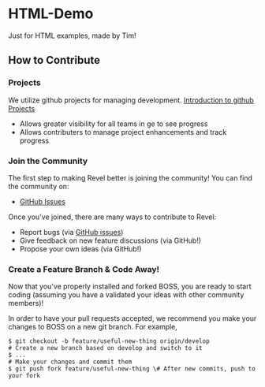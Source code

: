 # HTML-Demo
Just for HTML examples,  made by Tim!

## How to Contribute
### Projects

We utilize github projects for managing development.  [Introduction to github Projects](https://youtu.be/C6MGKHkNtxU)
- Allows greater visibility for all teams in ge to see progress
- Allows contributers to manage project enhancements and track progress
### Join the Community

The first step to making Revel better is joining the community! You can find the
community on:
* [GitHub Issues](https://github.com/timmcgowan/HTML-Demo/issues)

Once you've joined, there are many ways to contribute to Revel:

* Report bugs (via [GitHub issues](https://github.com/timmcgowan/HTML-Demo/issues))
* Give feedback on new feature discussions (via GitHub!)
* Propose your own ideas (via GitHub!)


### Create a Feature Branch & Code Away!

Now that you've properly installed and forked BOSS, you are ready to start coding (assuming you have a validated your ideas with other community members)!

In order to have your pull requests accepted, we recommend you make your changes to BOSS on a new git branch. For example,

```
$ git checkout -b feature/useful-new-thing origin/develop
# Create a new branch based on develop and switch to it
$ ...
# Make your changes and commit them
$ git push fork feature/useful-new-thing \# After new commits, push to your fork
```


